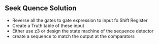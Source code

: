 ## Seek Quence Solution

-   Reverse all the gates to gate expression to input fo Shift Register
-   Create a Truth table of these input
-   Either use z3 or design the state machine of the sequence detector
-   create a sequence to match the output at the comparators
